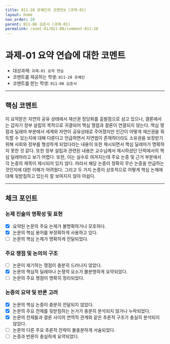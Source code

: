 ```yaml
---
title: 011-28 유혜인의 코멘트b (과제-01) 
layout: home
nav_order: 28
parent: 011-08 김준서 (과제-01)
permalink: /asmt-01/011-08/comment-011-28
---
```


# 과제-01 요약 연습에 대한 코멘트

- 대상과제: `과제-01 요약 연습`
- 코멘트를 제공하는 학생: `011-28 유혜인` 
- 코멘트를 받는 학생: `011-08 김준서` 

---

## 핵심 코멘트

이 요약문은 자연의 공유 상태에서 재산권 정당화를 출발점으로 삼고 있으나, 결론에서는 갑자기 정부 설립의 목적으로 귀결되어 핵심 쟁점과 결론이 연결되지 않는다. 핵심 쟁점과 딜레마 부분에서 세계와 자연이 공유상태로 주어졌지만 인간이 어떻게 재산권을 획득할 수 있는지에 대해 다룬다고 언급하면서 자연법이 존재하더라도 소유권을 보장받기 위해 사회와 정부를 형성하게 되었다라는 내용이 또한 제시되면서 핵심 딜레마가 명확하지 못한 것 같다. 또한 정부 설립과 관련된 내용은 교수님께서 제시하셨던 단락에서의 핵심 딜레마라고 보기 어렵다. 
또한, 이는 실수로 여겨지는데 주요 논증 및 근거 부분에서 각 논증의 제목이 제시되어 있지 않다. 따라서 해당 논증이 정확히 무슨 논증을 언급하는 것인지에 대한 이해가 어려웠다. 그리고 두 가지 논증이 상호적으로 어떻게 핵심 논제에 대해 뒷받침하고 있는지 잘 보여지지 않아 아쉽다. 

---

## 체크 포인트

### 논제 진술의 명확성 및 표현  
- [x] 요약된 논문의 주요 논제가 불명확하거나 모호하다.  
- [x] 논문의 핵심 용어를 부정확하게 사용하고 있다.  
- [ ] 논문의 핵심 논제가 명확하게 전달되었다.  

### 주요 쟁점 및 논의의 구조  
- [ ] 논문이 제기하는 쟁점이 충분히 드러나지 않았다.  
- [x] 논문의 핵심적 딜레마나 논쟁적 요소가 불분명하게 요약되었다.  
- [ ] 논문의 주요 쟁점이 명확히 정리되었다.  

### 논증의 요약 및 반론 고려  
- [x] 논문의 핵심 논증이 충분히 전달되지 않았다.  
- [x] 논문의 주요 전제를 뒷받침하는 논거가 충분히 분석되지 않거나 누락되었다.  
- [x] 논문의 전제들과 결론 사이의 연역적 관계와 같은 추론적 구조가 충실히 분석되지 않았다.  
- [ ] 논문의 다른 주요 추론적 전략이 불충분하게 서술되었다.
- [ ] 논증과 반론이 충실하게 요약되었다. 